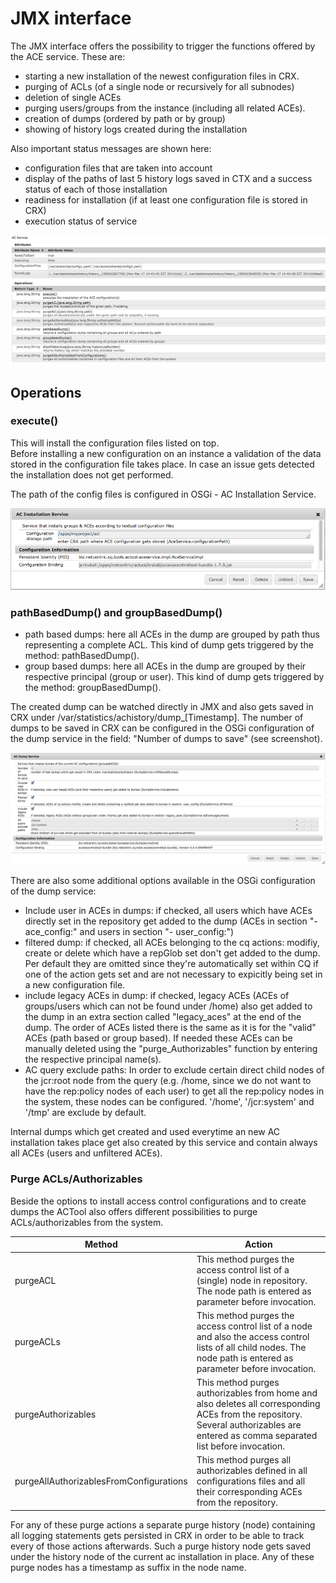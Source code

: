 # JMX interface

The JMX interface offers the possibility to trigger the functions offered by the ACE service. These are:

* starting a new installation of the newest configuration files in CRX.
* purging of ACLs (of a single node or recursively for all subnodes)
* deletion of single ACEs
* purging users/groups from the instance (including all related ACEs).
* creation of dumps (ordered by path or by group)
* showing of history logs created during the installation

Also important status messages are shown here:

* configuration files that are taken into account
* display of the paths of last 5 history logs saved in CTX and a success status of each of those installation
* readiness for installation (if at least one configuration file is stored in CRX)
* execution status of service

<img src="images/ac-service.png">
    
## Operations

### execute()

This will install the configuration files listed on top.    
Before installing a new configuration on an instance a validation of the data stored in the configuration file takes place. In case an issue gets detected the installation does not get performed.

The path of the config files is configured in OSGi - AC Installation Service.

<img src="images/installation-service.png">

### pathBasedDump() and groupBasedDump()

* path based dumps: here all ACEs in the dump are grouped by path thus representing a complete ACL. This kind of dump gets triggered by the method: pathBasedDump().
* group based dumps: here all ACEs in the dump are grouped by their respective principal (group or user). This kind of dump gets triggered by the method: groupBasedDump().

The created dump can be watched directly in JMX and also gets saved in CRX under /var/statistics/achistory/dump_[Timestamp]. The number of dumps to be saved in CRX can be configured in the OSGi configuration of the dump service in the field: "Number of dumps to save" (see screenshot).

<img src="images/dump-service.png">

There are also some additional options available in the OSGi configuration of the dump service:

* Include user in ACEs in dumps: if checked, all users which have ACEs directly set in the repository get added to the dump (ACEs in section "- ace_config:" and users in section "- user_config:")
* filtered dump: if checked, all ACEs belonging to the cq actions: modifiy, create or delete which have a repGlob set don't get added to the dump. Per default they are omitted since they're automatically set within CQ if one of the action gets set and are not necessary to expicitly being set in a new configuration file.
* include legacy ACEs in dump: if checked, legacy ACEs (ACEs of groups/users which can not be found under /home) also get added to the dump in an extra section called "legacy_aces" at the end of the dump. The order of ACEs listed there is the same as it is for the "valid" ACEs (path based or group based). If needed these ACEs can be manually deleted using the "purge_Authorizables" function by entering the respective principal name(s).
* AC query exclude paths: In order to exclude certain direct child nodes of the jcr:root node from the query (e.g. /home, since we do not want to have the rep:policy nodes of each user) to get all the rep:policy nodes in the system, these nodes can be configured. '/home', '/jcr:system' and '/tmp' are exclude by default.

Internal dumps which get created and used everytime an new AC installation takes place get also created by this service and contain always all ACEs (users and unfiltered ACEs).

### Purge ACLs/Authorizables

Beside the options to install access control configurations and to create dumps the ACTool also offers different possibilities to purge ACLs/authorizables from the system.

Method | Action
--- | ---
purgeACL | This method purges the access control list of a (single) node in repository. The node path is entered as parameter before invocation.
purgeACLs | This method purges the access control list of a node and also the access control lists of all child nodes. The node path is entered as parameter before invocation.
purgeAuthorizables | This method purges authorizables from home and also deletes all corresponding ACEs from the repository. Several authorizables are entered as comma separated list before invocation.
purgeAllAuthorizablesFromConfigurations | This method purges all authorizables defined in all configurations files and all their corresponding ACEs from the repository.

For any of these purge actions a separate purge history (node) containing all logging statements gets persisted in CRX in order to be able to track every of those actions afterwards. Such a purge history node gets saved under the history node of the current ac installation in place. Any of these purge nodes has a timestamp as suffix in the node name.

